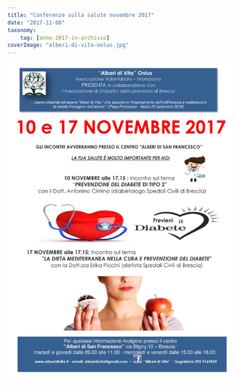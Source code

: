 ```yaml
---
title: "Conferenze sulla salute novembre 2017"
date: "2017-11-08"
taxonomy: 
    tag: [anno-2017-in-archivio]
coverImage: "alberi-di-vita-onlus.jpg"
---
```


![](images/alberi-di-vita-onlus.jpg)
